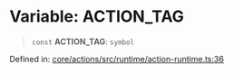 # Variable: ACTION\_TAG

> `const` **ACTION\_TAG**: `symbol`

Defined in: [core/actions/src/runtime/action-runtime.ts:36](https://github.com/LaWebcapsule/orbits/blob/a4cd5e74a338f613c904edc41e7c67e8e8b01e3e/core/actions/src/runtime/action-runtime.ts#L36)
